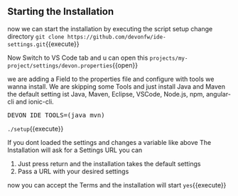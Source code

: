 ## Starting the Installation

now we can start the installation by executing the script setup 
change directory 
`git clone https://github.com/devonfw/ide-settings.git`{{execute}}

Now Switch to VS Code tab and u can open this
`projects/my-project/settings/devon.properties`{{open}}

we are adding a Field to the properties file and configure with tools we wanna install. We are skipping some Tools and just install Java and Maven the default setting ist Java, Maven, Eclipse,  VSCode, Node.js, npm, angular-cli and  ionic-cli.
<pre class="file" data-filename="projects/my-project/settings/devon.properties" data-target="append">DEVON_IDE_TOOLS=(java mvn)
</pre>

`./setup`{{execute}}

If you dont loaded the settings and changes a variable like above The Installation will ask for a Settings URL you can 
1. Just press return and the installation takes the default settings
2. Pass a URL with your desired settings 


now you can accept the Terms and the installation will start
`yes`{{execute}}